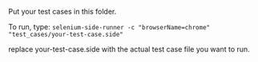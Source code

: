 Put your test cases in this folder.

To run, type:
    `selenium-side-runner -c "browserName=chrome" "test_cases/your-test-case.side"`

replace your-test-case.side with the actual test case file you want to run.
